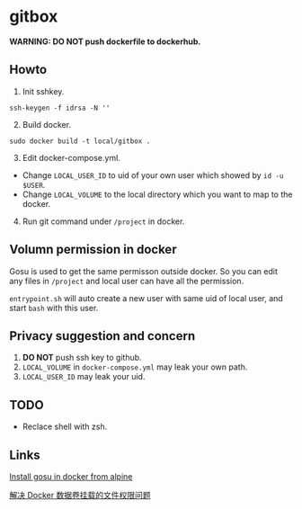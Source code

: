 # gitbox

**WARNING: DO NOT push dockerfile to dockerhub.**

## Howto

1. Init sshkey.

```
ssh-keygen -f idrsa -N ''
```

2. Build docker.

```
sudo docker build -t local/gitbox .
```

3. Edit docker-compose.yml.

* Change `LOCAL_USER_ID` to uid of your own user which showed by `id -u $USER`.
* Change `LOCAL_VOLUME` to the local directory which you want to map to the docker.

4. Run git command under `/project` in docker.

## Volumn permission in docker

Gosu is used to get the same permisson outside docker. So you can edit any files in `/project` and local user can have all the permission.

`entrypoint.sh` will auto create a new user with same uid of local user, and start `bash` with this user.

## Privacy suggestion and concern

1. **DO NOT** push ssh key to github.
2. `LOCAL_VOLUME` in `docker-compose.yml` may leak your own path.
3. `LOCAL_USER_ID` may leak your uid.

## TODO

* Reclace shell with zsh.

## Links

[Install gosu in docker from alpine](https://github.com/tianon/gosu/blob/master/INSTALL.md#from-alpine-37)

[解决 Docker 数据卷挂载的文件权限问题](https://padeoe.com/docker-volume-file-permission-problem/)
